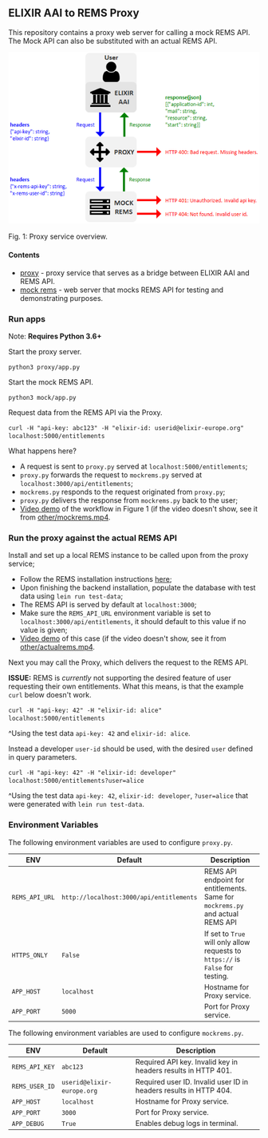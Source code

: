 ## ELIXIR AAI to REMS Proxy


This repository contains a proxy web server for calling a mock REMS API. The Mock API can also be substituted with an actual REMS API.

![image](other/elixir-rems-proxy-2.png)

Fig. 1: Proxy service overview.

#### Contents
* [proxy](proxy) - proxy service that serves as a bridge between ELIXIR AAI and REMS API.
* [mock rems](mock) - web server that mocks REMS API for testing and demonstrating purposes.

### Run apps

Note: **Requires Python 3.6+**

Start the proxy server.
```
python3 proxy/app.py
```
Start the mock REMS API.
```
python3 mock/app.py
```
Request data from the REMS API via the Proxy.
```
curl -H "api-key: abc123" -H "elixir-id: userid@elixir-europe.org" localhost:5000/entitlements
```
What happens here?
* A request is sent to `proxy.py` served at `localhost:5000/entitlements`;
* `proxy.py` forwards the request to `mockrems.py` served at `localhost:3000/api/entitlements`;
* `mockrems.py` responds to the request originated from `proxy.py`;
* `proxy.py` delivers the response from `mockrems.py` back to the user;
* [Video demo](https://puu.sh/BiSMr/ffeb09a9de.mp4) of the workflow in Figure 1  (if the video doesn't show, see it from [other/mockrems.mp4](other/mockrems.mp4).

### Run the proxy against the actual REMS API

Install and set up a local REMS instance to be called upon from the proxy service;
* Follow the REMS installation instructions [here](https://github.com/CSCfi/rems);
* Upon finishing the backend installation, populate the database with test data using `lein run test-data`;
* The REMS API is served by default at `localhost:3000`;
* Make sure the `REMS_API_URL` environment variable is set to `localhost:3000/api/entitlements`, it should default to this value if no value is given;
* [Video demo](https://puu.sh/BiVts/23c789131d.mp4) of this case (if the video doesn't show, see it from [other/actualrems.mp4](other/actualrems.mp4).

Next you may call the Proxy, which delivers the request to the REMS API.

**ISSUE:** REMS is _currently_ not supporting the desired feature of user requesting their own entitlements. What this means, is that the example `curl` below doesn't work.
```
curl -H "api-key: 42" -H "elixir-id: alice" localhost:5000/entitlements
```
^Using the test data `api-key: 42` and `elixir-id: alice`.

Instead a developer `user-id` should be used, with the desired `user` defined in query parameters.
```
curl -H "api-key: 42" -H "elixir-id: developer" localhost:5000/entitlements?user=alice
```
^Using the test data `api-key: 42`, `elixir-id: developer`, `?user=alice` that were generated with `lein run test-data`.

### Environment Variables
The following environment variables are used to configure `proxy.py`.

| ENV | Default | Description |
| --- | --- | --- |
| `REMS_API_URL` | `http://localhost:3000/api/entitlements` | REMS API endpoint for entitlements. Same for `mockrems.py` and actual REMS API |
| `HTTPS_ONLY` | `False` | If set to `True` will only allow requests to `https://` is `False` for testing. |
| `APP_HOST` | `localhost` | Hostname for Proxy service. |
| `APP_PORT` | `5000` | Port for Proxy service. |

The following environment variables are used to configure `mockrems.py`.

| ENV | Default | Description |
| --- | --- | --- |
| `REMS_API_KEY` | `abc123` | Required API key. Invalid key in headers results in HTTP 401. |
| `REMS_USER_ID` | `userid@elixir-europe.org` | Required user ID. Invalid user ID in headers results in HTTP 404. |
| `APP_HOST` | `localhost` | Hostname for Proxy service. |
| `APP_PORT` | `3000` | Port for Proxy service. |
| `APP_DEBUG` | `True` | Enables debug logs in terminal. |
